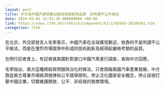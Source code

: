 ```yaml
---
layout: post
title: 中方指中國汽車受歡迎靠技術創新與品質　非所謂不公平做法
date: 2024-03-01 15:51:10.000000000 +08:00
link: https://news.rthk.hk/rthk/ch/component/k2/1742643-20240301.htm
categories: rthk
---
```


在北京，外交部發言人毛寧表示，中國汽車在全球廣受歡迎，依靠的不是所謂不公平做法，而是在激烈市場競爭中形成的技術創新及經得起嚴格考驗的品質。

在例行記者會上，有記者就美國針對進口中國汽車進行調查，查詢中方回應。

毛寧指出，美方這種將經貿問題政治化的做法，只會阻礙美國汽車產業發展，中方敦促美方尊重市場經濟規律和公平競爭原則，停止泛化國家安全概念，停止歧視打壓中國企業，切實維護開放、公平、非歧視的營商環境。
